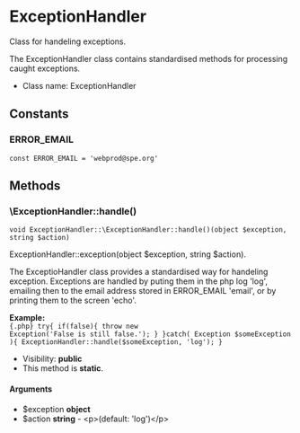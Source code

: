 ExceptionHandler
===============

Class for handeling exceptions.

The ExceptionHandler class contains standardised methods for processing caught exceptions.


* Class name: ExceptionHandler



Constants
----------


### ERROR_EMAIL

```
const ERROR_EMAIL = 'webprod@spe.org'
```







Methods
-------


### \ExceptionHandler::handle()

```
void ExceptionHandler::\ExceptionHandler::handle()(object $exception, string $action)
```

ExceptionHandler::exception(object $exception, string $action).

The ExceptioHandler class provides a standardised way for handeling exception. Exceptions
are handled by puting them in the php log 'log', emailing then to the email address stored
in ERROR_EMAIL 'email', or by printing them to the screen 'echo'.

<b>Example:</b><br>
<code>{.php}
try{
 if(false){
 throw new Exception('False is still false.');
}
}catch( Exception $someException ){
 ExceptionHandler::handle($someException, 'log');
}
</code>

* Visibility: **public**
* This method is **static**.

#### Arguments

* $exception **object**
* $action **string** - &lt;p&gt;(default: &#039;log&#039;)&lt;/p&gt;



